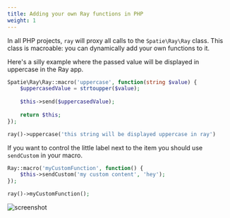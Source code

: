 ```yaml
---
title: Adding your own Ray functions in PHP
weight: 1
---
```


In all PHP projects, `ray` will proxy all calls to the `Spatie\Ray\Ray` class. This class is macroable: you can dynamically add your own functions to it.

Here's a silly example where the passed value will be displayed in uppercase in the Ray app.

```php
Spatie\Ray\Ray::macro('uppercase', function(string $value) {
    $uppercasedValue = strtoupper($value);
    
    $this->send($uppercasedValue);
    
    return $this;
});

ray()->uppercase('this string will be displayed uppercase in ray')
```

If you want to control the little label next to the item you should use `sendCustom` in your macro.

```php
Ray::macro('myCustomFunction', function() {
    $this->sendCustom('my custom content', 'hey');
});

ray()->myCustomFunction();
```

![screenshot](/docs/ray/v1/images/custom.png)




